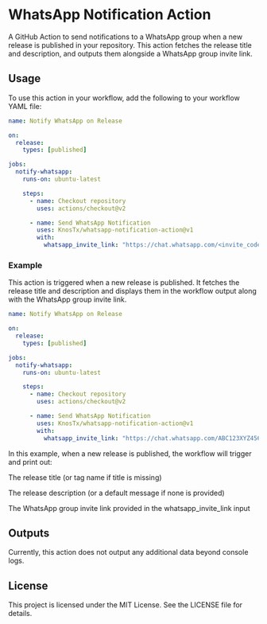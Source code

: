 # WhatsApp Notification Action

A GitHub Action to send notifications to a WhatsApp group when a new release is published in your repository. This action fetches the release title and description, and outputs them alongside a WhatsApp group invite link.

## Usage

To use this action in your workflow, add the following to your workflow YAML file:

```yaml
name: Notify WhatsApp on Release

on:
  release:
    types: [published]

jobs:
  notify-whatsapp:
    runs-on: ubuntu-latest

    steps:
      - name: Checkout repository
        uses: actions/checkout@v2

      - name: Send WhatsApp Notification
        uses: KnosTx/whatsapp-notification-action@v1
        with:
          whatsapp_invite_link: "https://chat.whatsapp.com/<invite_code>"
```
### Example

This action is triggered when a new release is published. It fetches the release title and description and displays them in the workflow output along with the WhatsApp group invite link.

```yaml
name: Notify WhatsApp on Release

on:
  release:
    types: [published]

jobs:
  notify-whatsapp:
    runs-on: ubuntu-latest

    steps:
      - name: Checkout repository
        uses: actions/checkout@v2

      - name: Send WhatsApp Notification
        uses: KnosTx/whatsapp-notification-action@v1
        with:
          whatsapp_invite_link: "https://chat.whatsapp.com/ABC123XYZ456"
```
In this example, when a new release is published, the workflow will trigger and print out:

The release title (or tag name if title is missing)

The release description (or a default message if none is provided)

The WhatsApp group invite link provided in the whatsapp_invite_link input


## Outputs

Currently, this action does not output any additional data beyond console logs.

## License

This project is licensed under the MIT License. See the LICENSE file for details.

